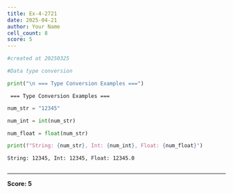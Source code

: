 ```yaml
---
title: Ex-4-2721
date: 2025-04-21
author: Your Name
cell_count: 8
score: 5
---
```


```python
#created at 20250325
```


```python
#Data type conversion 
```


```python
print("\n === Type Conversion Examples ===")
```

    
     === Type Conversion Examples ===



```python
num_str = "12345"
```


```python
num_int = int(num_str)
```


```python
num_float = float(num_str)
```


```python
print(f"String: {num_str}, Int: {num_int}, Float: {num_float}")
```

    String: 12345, Int: 12345, Float: 12345.0



```python

```


---
**Score: 5**